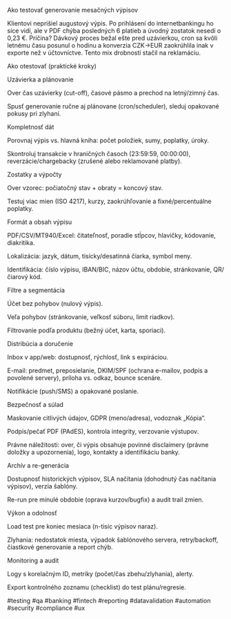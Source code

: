 Ako testovať generovanie mesačných výpisov


Klientovi neprišiel augustový výpis. Po prihlásení do internetbankingu ho síce vidí, ale v PDF chýba posledných 6 platieb a úvodný zostatok nesedí o 0,23 €. Príčina? Dávkový proces bežal ešte pred uzávierkou, cron sa kvôli letnému času posunul o hodinu a konverzia CZK→EUR zaokrúhlila inak v exporte než v účtovníctve. Tento mix drobností stačil na reklamáciu.

Ako otestovať (praktické kroky)

Uzávierka a plánovanie

Over čas uzávierky (cut-off), časové pásmo a prechod na letný/zimný čas.

Spusť generovanie ručne aj plánovane (cron/scheduler), sleduj opakované pokusy pri zlyhaní.

Kompletnosť dát

Porovnaj výpis vs. hlavná kniha: počet položiek, sumy, poplatky, úroky.

Skontroluj transakcie v hraničných časoch (23:59:59, 00:00:00), reverzácie/chargebacky (zrušené alebo reklamované platby).

Zostatky a výpočty

Over vzorec: počiatočný stav + obraty = koncový stav.

Testuj viac mien (ISO 4217), kurzy, zaokrúhľovanie a fixné/percentuálne poplatky.

Formát a obsah výpisu

PDF/CSV/MT940/Excel: čitateľnosť, poradie stĺpcov, hlavičky, kódovanie, diakritika.

Lokalizácia: jazyk, dátum, tisícky/desatinná čiarka, symbol meny.

Identifikácia: číslo výpisu, IBAN/BIC, názov účtu, obdobie, stránkovanie, QR/čiarový kód.

Filtre a segmentácia

Účet bez pohybov (nulový výpis).

Veľa pohybov (stránkovanie, veľkosť súboru, limit riadkov).

Filtrovanie podľa produktu (bežný účet, karta, sporiaci).

Distribúcia a doručenie

Inbox v app/web: dostupnosť, rýchlosť, link s expiráciou.

E-mail: predmet, preposielanie, DKIM/SPF (ochrana e-mailov, podpis a povolené servery), príloha vs. odkaz, bounce scenáre.

Notifikácie (push/SMS) a opakované poslanie.

Bezpečnosť a súlad

Maskovanie citlivých údajov, GDPR (meno/adresa), vodoznak „Kópia“.

Podpis/pečať PDF (PAdES), kontrola integrity, verzovanie výstupov.

Právne náležitosti: over, či výpis obsahuje povinné disclaimery (právne doložky a upozornenia), logo, kontakty a identifikáciu banky.

Archív a re-generácia

Dostupnosť historických výpisov, SLA načítania (dohodnutý čas načítania výpisov), verzia šablóny.

Re-run pre minulé obdobie (oprava kurzov/bugfix) a audit trail zmien.

Výkon a odolnosť

Load test pre koniec mesiaca (n-tisíc výpisov naraz).

Zlyhania: nedostatok miesta, výpadok šablónového servera, retry/backoff, čiastkové generovanie a report chýb.

Monitoring a audit

Logy s korelačným ID, metriky (počet/čas zbehu/zlyhania), alerty.

Export kontrolného zoznamu (checklist) do test plánu/regresie.



#testing #qa #banking #fintech #reporting #datavalidation #automation #security #compliance #ux




